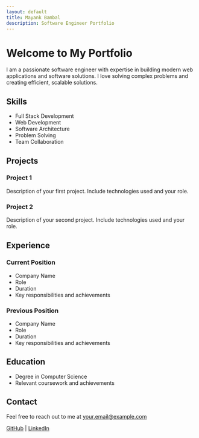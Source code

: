 ```yaml
---
layout: default
title: Mayank Bambal
description: Software Engineer Portfolio
---
```


# Welcome to My Portfolio

I am a passionate software engineer with expertise in building modern web applications and software solutions. I love solving complex problems and creating efficient, scalable solutions.

## Skills
- Full Stack Development
- Web Development
- Software Architecture
- Problem Solving
- Team Collaboration

## Projects
### Project 1
Description of your first project. Include technologies used and your role.

### Project 2
Description of your second project. Include technologies used and your role.

## Experience
### Current Position
- Company Name
- Role
- Duration
- Key responsibilities and achievements

### Previous Position
- Company Name
- Role
- Duration
- Key responsibilities and achievements

## Education
- Degree in Computer Science
- Relevant coursework and achievements

## Contact
Feel free to reach out to me at [your.email@example.com](mailto:your.email@example.com)

[GitHub](https://github.com/mayankbambal) | [LinkedIn](https://linkedin.com/in/yourprofile) 